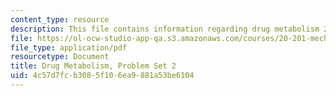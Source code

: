 ```yaml
---
content_type: resource
description: This file contains information regarding drug metabolism 2.
file: https://ol-ocw-studio-app-qa.s3.amazonaws.com/courses/20-201-mechanisms-of-drug-actions-fall-2013/4c57d7fcb3085f106ea9881a53be6104_MIT20_201F13_DrgMetbolsm_2.pdf
file_type: application/pdf
resourcetype: Document
title: Drug Metabolism, Problem Set 2
uid: 4c57d7fc-b308-5f10-6ea9-881a53be6104
---
```

